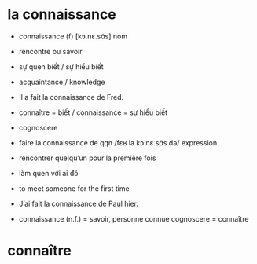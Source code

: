 
# la connaissance 
- connaissance (f)	[kɔ.nɛ.sɑ̃s]	nom	
- rencontre ou savoir	
- sự quen biết / sự hiểu biết	
- acquaintance / knowledge	
- Il a fait la connaissance de Fred.	
- connaître = biết / connaissance = sự hiểu biết	
- cognoscere

- faire la connaissance de qqn	/fɛʁ la kɔ.nɛ.sɑ̃s də/	expression	
- rencontrer quelqu’un pour la première fois	
- làm quen với ai đó
- to meet someone for the first time	
- J’ai fait la connaissance de Paul hier.	
- connaissance (n.f.) = savoir, personne connue	cognoscere = connaître


# connaître